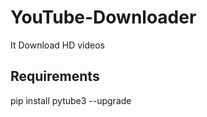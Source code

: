 # YouTube-Downloader
It Download HD videos

<h2>Requirements</h2>

<p>pip install pytube3 --upgrade</p>
